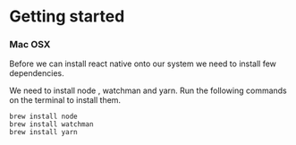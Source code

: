 # Getting started

### **Mac OSX**

Before we can install react native onto our system we need to install few dependencies.

We need to install node , watchman and yarn. Run the following commands on the terminal to install them.

```
brew install node 
brew install watchman
brew install yarn
```

### 



